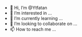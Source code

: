 - 👋 Hi, I’m @Ytfatan
- 👀 I’m interested in ...
- 🌱 I’m currently learning ...
- 💞️ I’m looking to collaborate on ...
- 📫 How to reach me ...

<!---
Ytfatan/Ytfatan is a ✨ special ✨ repository because its `README.md` (this file) appears on your GitHub profile.
You can click the Preview link to take a look at your changes.
--->
